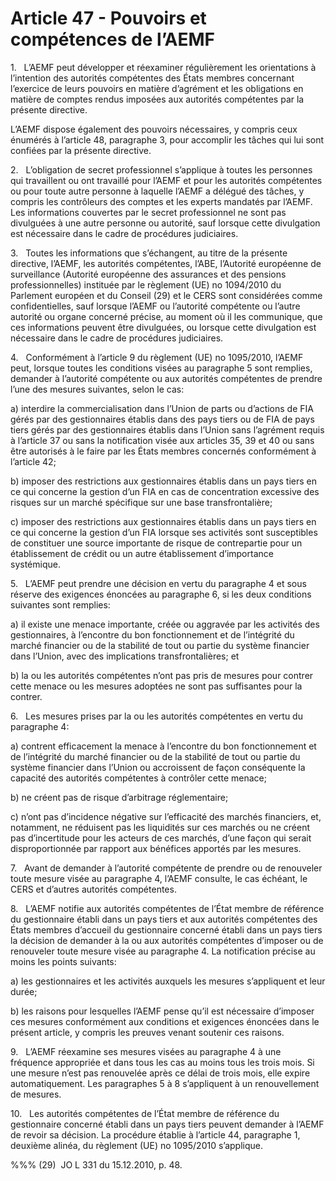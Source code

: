 # Article 47 - Pouvoirs et compétences de l’AEMF


1.   L’AEMF peut développer et réexaminer régulièrement les orientations à l’intention des autorités compétentes des États membres concernant l’exercice de leurs pouvoirs en matière d’agrément et les obligations en matière de comptes rendus imposées aux autorités compétentes par la présente directive.

L’AEMF dispose également des pouvoirs nécessaires, y compris ceux énumérés à l’article 48, paragraphe 3, pour accomplir les tâches qui lui sont confiées par la présente directive.

2.   L’obligation de secret professionnel s’applique à toutes les personnes qui travaillent ou ont travaillé pour l’AEMF et pour les autorités compétentes ou pour toute autre personne à laquelle l’AEMF a délégué des tâches, y compris les contrôleurs des comptes et les experts mandatés par l’AEMF. Les informations couvertes par le secret professionnel ne sont pas divulguées à une autre personne ou autorité, sauf lorsque cette divulgation est nécessaire dans le cadre de procédures judiciaires.

3.   Toutes les informations que s’échangent, au titre de la présente directive, l’AEMF, les autorités compétentes, l’ABE, l’Autorité européenne de surveillance (Autorité européenne des assurances et des pensions professionnelles) instituée par le règlement (UE) no 1094/2010 du Parlement européen et du Conseil (29) et le CERS sont considérées comme confidentielles, sauf lorsque l’AEMF ou l’autorité compétente ou l’autre autorité ou organe concerné précise, au moment où il les communique, que ces informations peuvent être divulguées, ou lorsque cette divulgation est nécessaire dans le cadre de procédures judiciaires.

4.   Conformément à l’article 9 du règlement (UE) no 1095/2010, l’AEMF peut, lorsque toutes les conditions visées au paragraphe 5 sont remplies, demander à l’autorité compétente ou aux autorités compétentes de prendre l’une des mesures suivantes, selon le cas:

a) interdire la commercialisation dans l’Union de parts ou d’actions de FIA gérés par des gestionnaires établis dans des pays tiers ou de FIA de pays tiers gérés par des gestionnaires établis dans l’Union sans l’agrément requis à l’article 37 ou sans la notification visée aux articles 35, 39 et 40 ou sans être autorisés à le faire par les États membres concernés conformément à l’article 42;

b) imposer des restrictions aux gestionnaires établis dans un pays tiers en ce qui concerne la gestion d’un FIA en cas de concentration excessive des risques sur un marché spécifique sur une base transfrontalière;

c) imposer des restrictions aux gestionnaires établis dans un pays tiers en ce qui concerne la gestion d’un FIA lorsque ses activités sont susceptibles de constituer une source importante de risque de contrepartie pour un établissement de crédit ou un autre établissement d’importance systémique.

5.   L’AEMF peut prendre une décision en vertu du paragraphe 4 et sous réserve des exigences énoncées au paragraphe 6, si les deux conditions suivantes sont remplies:

a) il existe une menace importante, créée ou aggravée par les activités des gestionnaires, à l’encontre du bon fonctionnement et de l’intégrité du marché financier ou de la stabilité de tout ou partie du système financier dans l’Union, avec des implications transfrontalières; et

b) la ou les autorités compétentes n’ont pas pris de mesures pour contrer cette menace ou les mesures adoptées ne sont pas suffisantes pour la contrer.

6.   Les mesures prises par la ou les autorités compétentes en vertu du paragraphe 4:

a) contrent efficacement la menace à l’encontre du bon fonctionnement et de l’intégrité du marché financier ou de la stabilité de tout ou partie du système financier dans l’Union ou accroissent de façon conséquente la capacité des autorités compétentes à contrôler cette menace;

b) ne créent pas de risque d’arbitrage réglementaire;

c) n’ont pas d’incidence négative sur l’efficacité des marchés financiers, et, notamment, ne réduisent pas les liquidités sur ces marchés ou ne créent pas d’incertitude pour les acteurs de ces marchés, d’une façon qui serait disproportionnée par rapport aux bénéfices apportés par les mesures.

7.   Avant de demander à l’autorité compétente de prendre ou de renouveler toute mesure visée au paragraphe 4, l’AEMF consulte, le cas échéant, le CERS et d’autres autorités compétentes.

8.   L’AEMF notifie aux autorités compétentes de l’État membre de référence du gestionnaire établi dans un pays tiers et aux autorités compétentes des États membres d’accueil du gestionnaire concerné établi dans un pays tiers la décision de demander à la ou aux autorités compétentes d’imposer ou de renouveler toute mesure visée au paragraphe 4. La notification précise au moins les points suivants:

a) les gestionnaires et les activités auxquels les mesures s’appliquent et leur durée;

b) les raisons pour lesquelles l’AEMF pense qu’il est nécessaire d’imposer ces mesures conformément aux conditions et exigences énoncées dans le présent article, y compris les preuves venant soutenir ces raisons.

9.   L’AEMF réexamine ses mesures visées au paragraphe 4 à une fréquence appropriée et dans tous les cas au moins tous les trois mois. Si une mesure n’est pas renouvelée après ce délai de trois mois, elle expire automatiquement. Les paragraphes 5 à 8 s’appliquent à un renouvellement de mesures.

10.   Les autorités compétentes de l’État membre de référence du gestionnaire concerné établi dans un pays tiers peuvent demander à l’AEMF de revoir sa décision. La procédure établie à l’article 44, paragraphe 1, deuxième alinéa, du règlement (UE) no 1095/2010 s’applique.

%%% (29)  JO L 331 du 15.12.2010, p. 48.
